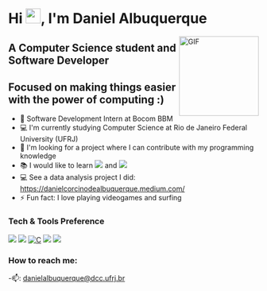 # Hi <img width="30px" src="https://media.tenor.com/images/3b388fe03da271d2674faf85eb7c3fcd/tenor.gif" />, I'm Daniel Albuquerque

<img align="right" alt="GIF" height="160px" src="https://media.giphy.com/media/du3J3cXyzhj75IOgvA/giphy.gif" />

## A Computer Science student and Software Developer
## Focused on making things easier with the power of computing :)

- 🌱 Software Development Intern at Bocom BBM
- 💻 I'm currently studying Computer Science at Rio de Janeiro Federal University (UFRJ)
- 🔭 I'm looking for a project where I can contribute with my programming knowledge
- :books: I would like to learn <img src="https://img.shields.io/badge/-Flutter-3a495d?style=flat&logo=flutter&logoColor=67b7f7">  and <img src="https://img.shields.io/badge/-React-000000?style=flat&logo=react&logoColor=00c8ff">
- 💻 See a data analysis project I did: https://danielcorcinodealbuquerque.medium.com/
- ⚡ Fun fact: I love playing videogames and surfing

### Tech & Tools Preference

<img src="https://img.shields.io/badge/-Python-black?style=flat&logo=python&logoColor=white"> <img src="http://img.shields.io/badge/-Java-F89820?style=flat&logo=java&logoColor=white"> [![C](https://img.shields.io/badge/-A8B9CC?style=flat&logo=c&logoColor=white&link=https://github.com/Quananhle)](https://github.com/Quananhle) <img src="http://img.shields.io/badge/-VS%20Code-007ACC?style=flat&logo=visual%20studio%20code&logoColor=white"> <img src="http://img.shields.io/badge/-Github-000000?style=flat&logo=github&logoColor=FFFFFF">

### How to reach me:

-📫: danielalbuquerque@dcc.ufrj.br


